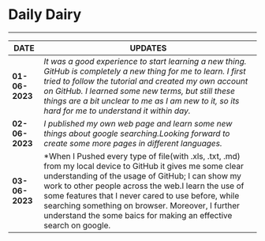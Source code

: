 # Daily Dairy
---
| DATE | UPDATES |
|------|--------|
|**01-06-2023**|*It was a good experience to start learning a new thing. GitHub is completely  a new thing for me to learn. I first tried to follow the tutorial and created my own account on GitHub. I learned some new terms, but still these things are a bit unclear to me as I am new to it, so its hard for me to understand it within day.*|
|**02-06-2023**| *I published my own web page and learn some new things about google searching.Looking forward to create some more pages in different languages.*|
|**03-06-2023**| *When I Pushed every type of file(with .xls, .txt, .md) from my local device to GitHub it gives me some clear understanding of the usage of GitHub; I can show my work to other people across the web.I learn the use of some features that I never cared to use before, while searching something on browser. Moreover, I further understand the some baics for making an effective search on google.
